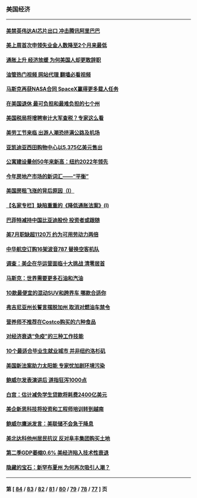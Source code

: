 ### 美国经济
---
#### [美禁英伟达AI芯片出口 冲击腾讯阿里巴巴](../../pages/ncid1078158/n13815585.md?09020445) 
#### [美上周首次申领失业金人数降至2个月来最低](../../pages/ncid1078158/n13815569.md?09020445) 
#### [通胀上升 经济放缓 为何美国人却更敢辞职](../../pages/ncid1078158/n13815533.md?09020445) 
#### [油管热门视频 网站代理 翻墙必看视频](http://209.222.30.114:81/youtube.html?09020445)
#### [马斯克再获NASA合同 SpaceX赢得更多载人任务](../../pages/ncid1078158/n13815408.md?09020445) 
#### [在美国退休 最可负担和最难负担的七个州](../../pages/ncid1078158/n13814782.md?09020445) 
#### [美国税局将增聘审计大军查税？专家这么看](../../pages/ncid1078158/n13815013.md?09020445) 
#### [美劳工节来临 出游人潮恐挤满公路及机场](../../pages/ncid1078158/n13815164.md?09020445) 
#### [亚凯迪亚西田购物中心以5.375亿美元售出](../../pages/ncid1078158/n13814854.md?09020445) 
#### [公寓建设量创50年来新高：纽约2022年领先](../../pages/ncid1078158/n13814200.md?09020445) 
#### [今年房地产市场的新词汇——“平衡”](../../pages/ncid1078158/n13814160.md?09020445) 
#### [美国房租飞涨的背后原因（I）](../../pages/ncid1078158/n13813815.md?09020445) 
#### [【名家专栏】缺陷重重的《降低通胀法案》(I)](../../pages/ncid1078158/n13813807.md?09020445) 
#### [巴菲特减持中国比亚迪股份 投资者或跟随](../../pages/ncid1078158/n13813939.md?09020445) 
#### [美7月职缺超1120万 约为可用劳动力两倍](../../pages/ncid1078158/n13813850.md?09020445) 
#### [中华航空订购16架波音787 替换空客机队](../../pages/ncid1078158/n13813785.md?09020445) 
#### [调查：美企在华运营面临十大挑战 清零居首](../../pages/ncid1078158/n13813244.md?09020445) 
#### [马斯克：世界需要更多石油和汽油](../../pages/ncid1078158/n13813187.md?09020445) 
#### [10款最便宜的混动SUV和跨界车 哪款合适你](../../pages/ncid1078158/n13809515.md?09020445) 
#### [弗吉尼亚州长誓言摆脱加州 取消对燃油车禁令](../../pages/ncid1078158/n13812325.md?09020445) 
#### [营养师不推荐在Costco购买的六种食品](../../pages/ncid1078158/n13803881.md?09020445) 
#### [对经济衰退“免疫”的三种工作技能](../../pages/ncid1078158/n13811080.md?09020445) 
#### [10个最适合毕业生就业城市 并非纽约洛杉矶](../../pages/ncid1078158/n13811681.md?09020445) 
#### [美国新法案助力太阳能 专家忧加剧环境污染](../../pages/ncid1078158/n13811356.md?09020445) 
#### [鲍威尔发表演讲后 道指狂泻1000点](../../pages/ncid1078158/n13811019.md?09020445) 
#### [白宫：估计减免学生贷款将耗费2400亿美元](../../pages/ncid1078158/n13810957.md?09020445) 
#### [美企新思科技将投资和工程师培训转到越南](../../pages/ncid1078158/n13810915.md?09020445) 
#### [鲍威尔鹰派发言：美联储不会急于降息](../../pages/ncid1078158/n13810859.md?09020445) 
#### [美北达科他州居民抗议 反对阜丰集团购买土地](../../pages/ncid1078158/n13810771.md?09020445) 
#### [第二季GDP萎缩0.6% 美经济陷入技术性衰退](../../pages/ncid1078158/n13810687.md?09020445) 
#### [隐藏的宝石：新罕布夏州 为何再次吸引人潮？](../../pages/ncid1078158/n13810529.md?09020445) 

---
#### 第 [ [84](./84.md?09020445) / [83](./83.md?09020445) / [82](./82.md?09020445) / [81](./81.md?09020445) / [80](./80.md?09020445) / [79](./79.md?09020445) / [78](./78.md?09020445) / [77](./77.md?09020445) ] 页
